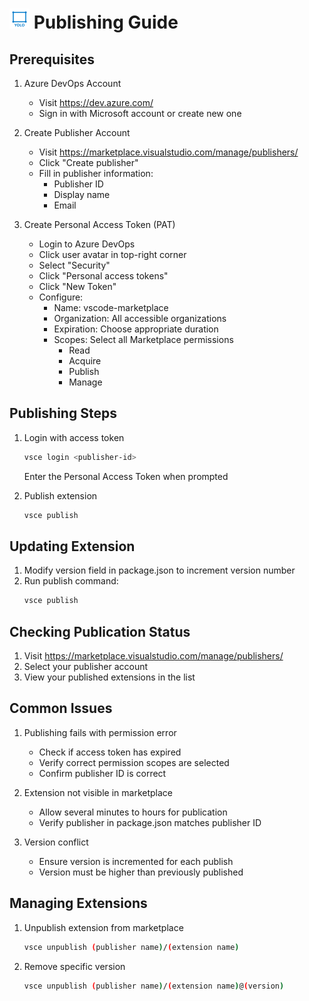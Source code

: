 # <img src="./images/icon.svg" width="32" height="32" alt="YOLO Label Tool Icon"> Publishing Guide

## Prerequisites

1. Azure DevOps Account
   - Visit https://dev.azure.com/
   - Sign in with Microsoft account or create new one

2. Create Publisher Account
   - Visit https://marketplace.visualstudio.com/manage/publishers/
   - Click "Create publisher"
   - Fill in publisher information:
     - Publisher ID
     - Display name
     - Email

3. Create Personal Access Token (PAT)
   - Login to Azure DevOps
   - Click user avatar in top-right corner
   - Select "Security"
   - Click "Personal access tokens"
   - Click "New Token"
   - Configure:
     - Name: vscode-marketplace
     - Organization: All accessible organizations
     - Expiration: Choose appropriate duration
     - Scopes: Select all Marketplace permissions
       - Read
       - Acquire
       - Publish
       - Manage

## Publishing Steps

1. Login with access token
   ```bash
   vsce login <publisher-id>
   ```
   Enter the Personal Access Token when prompted

2. Publish extension
   ```bash
   vsce publish
   ```

## Updating Extension

1. Modify version field in package.json to increment version number
2. Run publish command:
   ```bash
   vsce publish
   ```

## Checking Publication Status

1. Visit https://marketplace.visualstudio.com/manage/publishers/
2. Select your publisher account
3. View your published extensions in the list

## Common Issues

1. Publishing fails with permission error
   - Check if access token has expired
   - Verify correct permission scopes are selected
   - Confirm publisher ID is correct

2. Extension not visible in marketplace
   - Allow several minutes to hours for publication
   - Verify publisher in package.json matches publisher ID

3. Version conflict
   - Ensure version is incremented for each publish
   - Version must be higher than previously published

## Managing Extensions

1. Unpublish extension from marketplace
   ```bash
   vsce unpublish (publisher name)/(extension name)
   ```

2. Remove specific version
   ```bash
   vsce unpublish (publisher name)/(extension name)@(version)
   ``` 